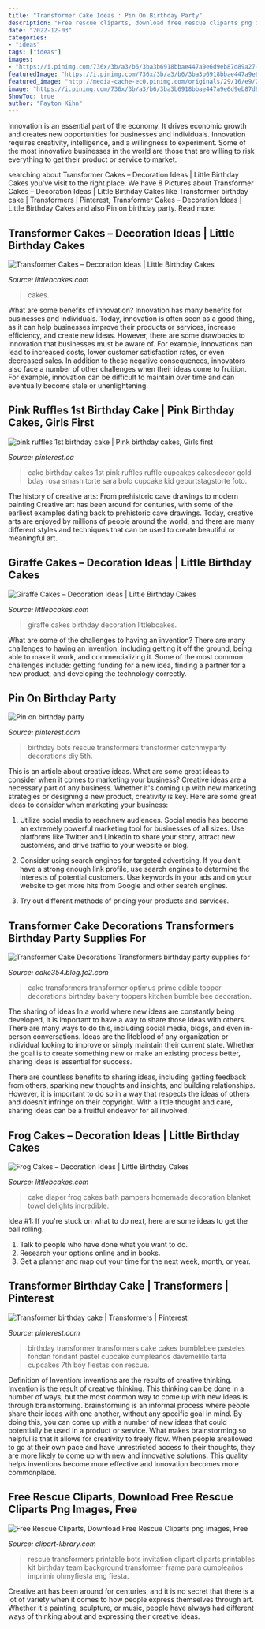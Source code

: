 ```yaml
---
title: "Transformer Cake Ideas : Pin On Birthday Party"
description: "Free rescue cliparts, download free rescue cliparts png images, free"
date: "2022-12-03"
categories:
- "ideas"
tags: ["ideas"]
images:
- "https://i.pinimg.com/736x/3b/a3/b6/3ba3b6918bbae447a9e6d9eb87d89a27--pink-ruffle-cake-ruffles.jpg"
featuredImage: "https://i.pinimg.com/736x/3b/a3/b6/3ba3b6918bbae447a9e6d9eb87d89a27--pink-ruffle-cake-ruffles.jpg"
featured_image: "http://media-cache-ec0.pinimg.com/originals/29/16/e9/2916e95a4dd3e49e371bd12da100ccde.jpg"
image: "https://i.pinimg.com/736x/3b/a3/b6/3ba3b6918bbae447a9e6d9eb87d89a27--pink-ruffle-cake-ruffles.jpg"
ShowToc: true
author: "Payton Kihn"
---
```



Innovation is an essential part of the economy. It drives economic growth and creates new opportunities for businesses and individuals. Innovation requires creativity, intelligence, and a willingness to experiment. Some of the most innovative businesses in the world are those that are willing to risk everything to get their product or service to market.

	

		
searching about Transformer Cakes – Decoration Ideas | Little Birthday Cakes you've visit to the right place. We have 8 Pictures about Transformer Cakes – Decoration Ideas | Little Birthday Cakes like Transformer birthday cake | Transformers | Pinterest, Transformer Cakes – Decoration Ideas | Little Birthday Cakes and also Pin on birthday party. Read more:
		
    
## Transformer Cakes – Decoration Ideas | Little Birthday Cakes

<img loading=lazy src="https://www.littlebcakes.com/wp-content/uploads/2014/01/Transformer-Cakes.jpg" onerror="this.onerror=null;this.src='https://tse2.mm.bing.net/th?id=OIP.tvkcGBWtU6qIGGyZcDTNugHaIp&amp;pid=15.1';" alt="Transformer Cakes – Decoration Ideas | Little Birthday Cakes">

_Source: littlebcakes.com_

>cakes. 

	

What are some benefits of innovation?
Innovation has many benefits for businesses and individuals. Today, innovation is often seen as a good thing, as it can help businesses improve their products or services, increase efficiency, and create new ideas. However, there are some drawbacks to innovation that businesses must be aware of. For example, innovations can lead to increased costs, lower customer satisfaction rates, or even decreased sales. In addition to these negative consequences, innovators also face a number of other challenges when their ideas come to fruition. For example, innovation can be difficult to maintain over time and can eventually become stale or unenlightening.

    
## Pink Ruffles 1st Birthday Cake | Pink Birthday Cakes, Girls First

<img loading=lazy src="https://i.pinimg.com/736x/3b/a3/b6/3ba3b6918bbae447a9e6d9eb87d89a27--pink-ruffle-cake-ruffles.jpg" onerror="this.onerror=null;this.src='https://tse4.mm.bing.net/th?id=OIP.mnzhmz6hWMnMfHZnLcTJnAHaLH&amp;pid=15.1';" alt="pink ruffles 1st birthday cake | Pink birthday cakes, Girls first">

_Source: pinterest.ca_

>cake birthday cakes 1st pink ruffles ruffle cupcakes cakesdecor gold bday rosa smash torte sara bolo cupcake kid geburtstagstorte foto. 

	

The history of creative arts: From prehistoric cave drawings to modern painting
Creative art has been around for centuries, with some of the earliest examples dating back to prehistoric cave drawings. Today, creative arts are enjoyed by millions of people around the world, and there are many different styles and techniques that can be used to create beautiful or meaningful art.

    
## Giraffe Cakes – Decoration Ideas | Little Birthday Cakes

<img loading=lazy src="https://www.littlebcakes.com/wp-content/uploads/2014/01/Giraffe-Cakes-Pictures.jpg" onerror="this.onerror=null;this.src='https://tse1.mm.bing.net/th?id=OIP.5yITZuk5sWkPPcVhJHNGKAHaIv&amp;pid=15.1';" alt="Giraffe Cakes – Decoration Ideas | Little Birthday Cakes">

_Source: littlebcakes.com_

>giraffe cakes birthday decoration littlebcakes. 

	

What are some of the challenges to having an invention?
There are many challenges to having an invention, including getting it off the ground, being able to make it work, and commercializing it. Some of the most common challenges include: getting funding for a new idea, finding a partner for a new product, and developing the technology correctly.

    
## Pin On Birthday Party

<img loading=lazy src="https://i.pinimg.com/originals/9d/f5/2c/9df52c9c47570f87e71ecdf7647b7c03.jpg" onerror="this.onerror=null;this.src='https://tse4.mm.bing.net/th?id=OIP.gtpFVaeQ4PJ5sCKSulIgqgHaE9&amp;pid=15.1';" alt="Pin on birthday party">

_Source: pinterest.com_

>birthday bots rescue transformers transformer catchmyparty decorations diy 5th. 

	

This is an article about creative ideas. What are some great ideas to consider when it comes to marketing your business?
Creative ideas are a necessary part of any business. Whether it's coming up with new marketing strategies or designing a new product, creativity is key. Here are some great ideas to consider when marketing your business: 
1. Utilize social media to reachnew audiences. Social media has become an extremely powerful marketing tool for businesses of all sizes. Use platforms like Twitter and LinkedIn to share your story, attract new customers, and drive traffic to your website or blog. 

2. Consider using search engines for targeted advertising. If you don't have a strong enough link profile, use search engines to determine the interests of potential customers. Use keywords in your ads and on your website to get more hits from Google and other search engines. 

3. Try out different methods of pricing your products and services.

    
## Transformer Cake Decorations Transformers Birthday Party Supplies For

<img loading=lazy src="https://blog-imgs-45-origin.fc2.com/c/a/k/cake354/Transformer-Cake-Decorations.jpg" onerror="this.onerror=null;this.src='https://tse1.mm.bing.net/th?id=OIP.FCJXBWKIae5zqxSkqegV7wHaHa&amp;pid=15.1';" alt="Transformer Cake Decorations Transformers birthday party supplies for">

_Source: cake354.blog.fc2.com_

>cake transformers transformer optimus prime edible topper decorations birthday bakery toppers kitchen bumble bee decoration. 

	

The sharing of ideas
In a world where new ideas are constantly being developed, it is important to have a way to share those ideas with others. There are many ways to do this, including social media, blogs, and even in-person conversations.
Ideas are the lifeblood of any organization or individual looking to improve or simply maintain their current state. Whether the goal is to create something new or make an existing process better, sharing ideas is essential for success.

There are countless benefits to sharing ideas, including getting feedback from others, sparking new thoughts and insights, and building relationships. However, it is important to do so in a way that respects the ideas of others and doesn’t infringe on their copyright. With a little thought and care, sharing ideas can be a fruitful endeavor for all involved.

    
## Frog Cakes – Decoration Ideas | Little Birthday Cakes

<img loading=lazy src="http://www.littlebcakes.com/wp-content/uploads/2014/01/Frog-Diaper-Cake.jpg" onerror="this.onerror=null;this.src='https://tse4.mm.bing.net/th?id=OIP.yXfxEnbFdPVF5HF-QXhBFwHaJ4&amp;pid=15.1';" alt="Frog Cakes – Decoration Ideas | Little Birthday Cakes">

_Source: littlebcakes.com_

>cake diaper frog cakes bath pampers homemade decoration blanket towel delights incredible. 

	

Idea #1:
If you're stuck on what to do next, here are some ideas to get the ball rolling.
1. Talk to people who have done what you want to do.
2. Research your options online and in books.
3. Get a planner and map out your time for the next week, month, or year.

    
## Transformer Birthday Cake | Transformers | Pinterest

<img loading=lazy src="http://media-cache-ec0.pinimg.com/originals/29/16/e9/2916e95a4dd3e49e371bd12da100ccde.jpg" onerror="this.onerror=null;this.src='https://tse4.mm.bing.net/th?id=OIP.6V3mpP9OSsIfRP4uhf6NFAHaKk&amp;pid=15.1';" alt="Transformer birthday cake | Transformers | Pinterest">

_Source: pinterest.com_

>birthday transformer transformers cake cakes bumblebee pasteles fondan fondant pastel cupcake cumpleaños davemelillo tarta cupcakes 7th boy fiestas con rescue. 

	

Definition of Invention: inventions are the results of creative thinking.
Invention is the result of creative thinking. This thinking can be done in a number of ways, but the most common way to come up with new ideas is through brainstorming. brainstorming is an informal process where people share their ideas with one another, without any specific goal in mind. By doing this, you can come up with a number of new ideas that could potentially be used in a product or service.
What makes brainstorming so helpful is that it allows for creativity to freely flow. When people areallowed to go at their own pace and have unrestricted access to their thoughts, they are more likely to come up with new and innovative solutions. This quality helps inventions become more effective and innovation becomes more commonplace.

    
## Free Rescue Cliparts, Download Free Rescue Cliparts Png Images, Free

<img loading=lazy src="http://clipart-library.com/image_gallery/29012.png" onerror="this.onerror=null;this.src='https://tse4.mm.bing.net/th?id=OIP.jaSg8_r0ozlmwWbEED5IFgHaEx&amp;pid=15.1';" alt="Free Rescue Cliparts, Download Free Rescue Cliparts png images, Free">

_Source: clipart-library.com_

>rescue transformers printable bots invitation clipart cliparts printables kit birthday team background transformer frame para cumpleaños imprimir ohmyfiesta eng fiesta. 

	

Creative art has been around for centuries, and it is no secret that there is a lot of variety when it comes to how people express themselves through art. Whether it's painting, sculpture, or music, people have always had different ways of thinking about and expressing their creative ideas.

